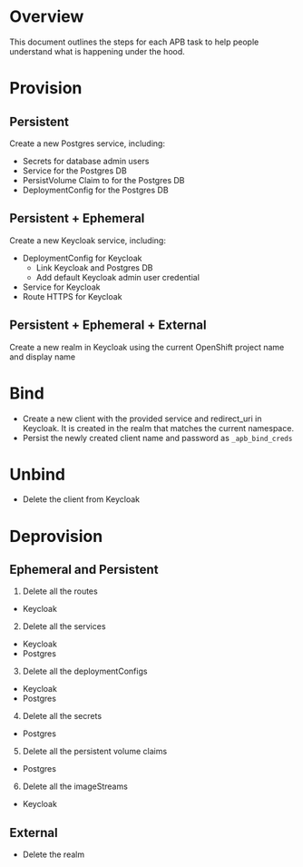 # Overview

This document outlines the steps for each APB task to help people  understand what is happening under the hood.

# Provision

## Persistent
Create a new Postgres service, including:
  * Secrets for database admin users
  * Service for the Postgres DB
  * PersistVolume Claim to for the Postgres DB
  * DeploymentConfig for the Postgres DB

## Persistent + Ephemeral
Create a new Keycloak service, including:
  * DeploymentConfig for Keycloak
    * Link Keycloak and Postgres DB
    * Add default Keycloak admin user credential
  * Service for Keycloak
  * Route HTTPS for Keycloak

## Persistent + Ephemeral + External
Create a new realm in Keycloak using the current OpenShift project name and display name

# Bind

* Create a new client with the provided service and redirect_uri in Keycloak. It is created in the realm that matches the current namespace.
* Persist the newly created client name and password as `_apb_bind_creds`

# Unbind

* Delete the client from Keycloak

# Deprovision

## Ephemeral and Persistent
1. Delete all the routes
  * Keycloak
2. Delete all the services
  * Keycloak
  * Postgres
3. Delete all the deploymentConfigs
  * Keycloak
  * Postgres
4. Delete all the secrets
  * Postgres
5. Delete all the persistent volume claims
  * Postgres
6. Delete all the imageStreams
  * Keycloak

## External
* Delete the realm
